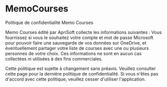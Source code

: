 # MemoCourses
Politique de confidentialité Memo Courses

Memo Courses édité par ApriSoft collecte les informations suivantes :
Vous fournissez si vous le souhaitez votre compte et mot de passe Microsoft pour pouvoir faire une sauvegarde de vos données sur OneDrive, et éventuellement partager votre liste de courses avec une ou plusieurs personnes de votre choix. Ces informations ne sont en aucun cas collectées ni utilisées à des fins commerciales.


Cette politique est sujette à changement sans préavis. Veuillez consulter cette page pour la dernière politique de confidentialité. Si vous n'êtes pas d'accord avec cette politique, veuillez cesser d'utiliser l'application.

